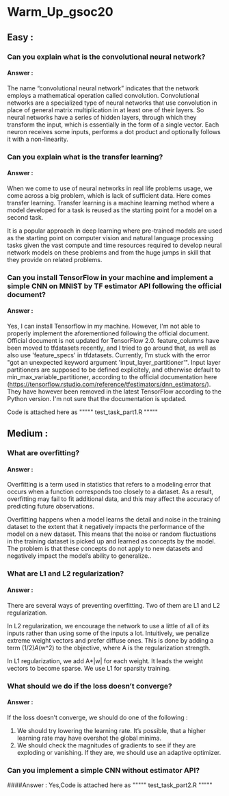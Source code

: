# Warm_Up_gsoc20
## Easy :

###	Can you explain what is the convolutional neural network?

#### Answer : 
The name “convolutional neural network” indicates that the network employs a mathematical operation called convolution. Convolutional networks are a specialized type of neural networks that use convolution in place of general matrix multiplication in at least one of their layers. So neural networks have a series of hidden layers, through which they transform the input, which is essentially in the form of a single vector.  Each neuron receives some inputs, performs a dot product and optionally follows it with a non-linearity. 

###	Can you explain what is the transfer learning?
#### Answer : 
When we come to use of neural networks in real life problems usage, we come across a big problem, which is lack of sufficient data. Here comes transfer learning. Transfer learning is a machine learning method where a model developed for a task is reused as the starting point for a model on a second task.

It is a popular approach in deep learning where pre-trained models are used as the starting point on computer vision and natural language processing tasks given the vast compute and time resources required to develop neural network models on these problems and from the huge jumps in skill that they provide on related problems.

###	Can you install TensorFlow in your machine and implement a simple CNN on MNIST by TF estimator API following the official document?
#### Answer : 
Yes, I can install Tensorflow in my machine. However, I'm not able to properly implement the aforementioned following the official document. Official document is not updated for TensorFlow 2.0. feature_columns have been moved to tfdatasets recently, and I tried to go around that, as well as also use 'feature_specs' in tfdatasets. Currently, I'm stuck with the error "got an unexpected keyword argument 'input_layer_partitioner'". Input layer partitioners are supposed to be defined explicitely, and otherwise default to min_max_variable_partitioner, according to the official documentation here (https://tensorflow.rstudio.com/reference/tfestimators/dnn_estimators/). They have however been removed in the latest TensorFlow according to the Python version. I'm not sure that the documentation is updated.

Code is attached here as """"" test_task_part1.R """""


## Medium :

###	What are overfitting?
#### Answer :
Overfitting is a term used in statistics that refers to a modeling error that occurs when a function corresponds too closely to a dataset. As a result, overfitting may fail to fit additional data, and this may affect the accuracy of predicting future observations.

Overfitting happens when a model learns the detail and noise in the training dataset to the extent that it negatively impacts the performance of the model on a new dataset. This means that the noise or random fluctuations in the training dataset is picked up and learned as concepts by the model. The problem is that these concepts do not apply to new datasets and negatively impact the model’s ability to generalize..

###	What are L1 and L2 regularization?
#### Answer :
There are several ways of preventing overfitting. Two of them are L1 and L2 regularization. 

In L2 regularization, we encourage the network to use a little of all of its inputs rather than using some of the inputs a lot. Intuitively, we penalize extreme weight vectors and prefer diffuse ones. This is done by adding a term (1/2)*A*(w^2) to the objective, where A is the regularization strength.

In L1 regularization, we add A*|w| for each weight. It leads the weight vectors to become sparse. We use L1 for sparsity training.

###	What should we do if the loss doesn’t converge?
#### Answer :
If the loss doesn’t converge, we should do one of the following : 
1.	We should try lowering the learning rate. It’s possible, that a higher learning rate may have overshot the global minima.
2.	We should check the magnitudes of gradients to see if they are exploding or vanishing. If they are, we should use an adaptive optimizer.

###	Can you implement a simple CNN without estimator API?
####Answer : 
Yes,Code is attached here as """"" test_task_part2.R """""

